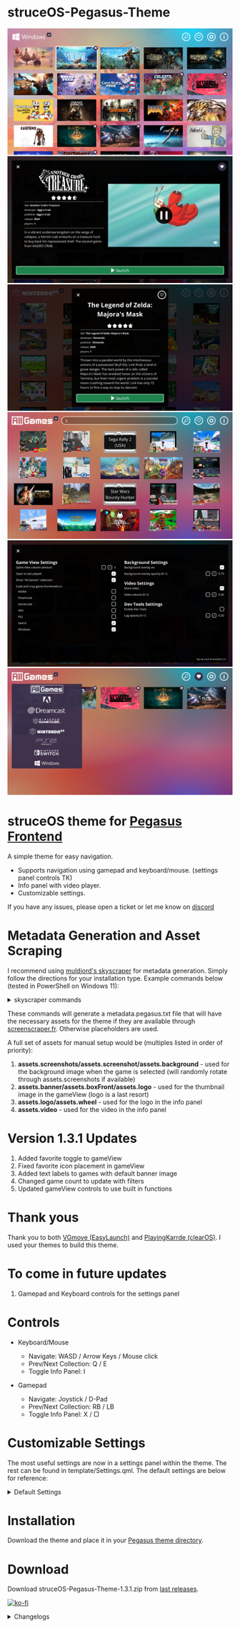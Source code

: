 # struceOS-Pegasus-Theme

![screenshot_1](.meta/screenshot_1.png)
![screenshot_2](.meta/screenshot_2.png)
![screenshot_3](.meta/screenshot_3.png)
![screenshot_4](.meta/screenshot_4.png)
![screenshot_5](.meta/screenshot_5.png)
![screenshot_6](.meta/screenshot_6.png)

# struceOS theme for [Pegasus Frontend](http://pegasus-frontend.org/)
A simple theme for easy navigation.

- Supports navigation using gamepad and keyboard/mouse. (settings panel controls TK)
- Info panel with video player.
- Customizable settings.

If you have any issues, please open a ticket or let me know on [discord](https://discord.gg/Pa92b2Q2pa)

# Metadata Generation and Asset Scraping
I recommend using [muldjord's skyscraper](https://github.com/muldjord/skyscraper) for metadata generation. Simply follow the directions for your installation type. Example commands below (tested in PowerShell on Windows 11):

<details>
    <summary>skyscraper commands</summary>
I setup my pegasus emulators as such:
    
    /Emulators
        /Dreamcast
        /Gamecube
        /Genesis
        /N64
        /PS2
            /_games
                (contains all roms)
            /_media
                (will store assets dowloaded by skyscraper)
            /_emulator
                (usually named the same as the emulator eg: _PCSX2)
        /Switch

config.ini and struceos-artwork.xml can be found in skyscraper-config or can be created manually

Add to config.ini: 

    [screenscraper]
    videos="true"

    [pegasus]
    videos="true"

struceos-artwork.xml:

    <?xml version="1.0" encoding="UTF-8"?>
    <artwork>
        <output type="screenshot" resource="screenshot"/>
        <output type="cover" resource="cover"/>
        <output type="wheel" resource="wheel"/>
        <output type="marquee" resource="marquee"/>
    </artwork>

Commands:

    Pull data:
    skyscraper -p {platform} -s {source} -i {path/to/roms} --region {eu, us, jp, wor} --refresh

    skyscraper -p ps2 -s screenscraper -i f:\Games\Emulators\PS2\_games --region us --refresh

    Output metadata.pegasus.txt:
    skyscraper -p {platform} -f pegasus -a {path/to/struceos-artwork.xml} -e "{path/to/emulator} {file.path}" -i {path/to/roms} -g {output/path/metadata.pegasus.txt} -o {output/path/assets}

    skyscraper -p ps2 -f pegasus -a "[REDACTED]\Local\pegasus-frontend\themes\struceOS-Pegasus-Theme-main\skyscraper-config\struceos-artwork.xml" -e "_PCSX2\pcsx2-qt.exe {file.path}" -i f:\Games\Emulators\PS2\_games -g f:\Games\Emulators\PS2 -o f:\Games\Emulators\PS2\_media

</details>

These commands will generate a metadata.pegasus.txt file that will have the necessary assets for the theme if they are available through [screenscraper.fr](https://www.screenscraper.fr/). Otherwise placeholders are used.

A full set of assets for manual setup would be (multiples listed in order of priority):
1. **assets.screenshots/assets.screenshot/assets.background** - used for the background image when the game is selected (will randomly rotate through assets.screenshots if available)
2. **assets.banner/assets.boxFront/assets.logo** - used for the thumbnail image in the gameView (logo is a last resort)
3. **assets.logo/assets.wheel** - used for the logo in the info panel
4. **assets.video** - used for the video in the info panel

# Version 1.3.1 Updates
1. Added favorite toggle to gameView
2. Fixed favorite icon placement in gameView
3. Added text labels to games with default banner image
4. Changed game count to update with filters
5. Updated gameView controls to use built in functions

# Thank yous
Thank you to both [VGmove (EasyLaunch)](https://github.com/VGmove/EasyLaunch) and [PlayingKarrde (clearOS)](https://github.com/PlayingKarrde/clearOS). I used your themes to build this theme.

# To come in future updates
1. Gamepad and Keyboard controls for the settings panel

# Controls
- Keyboard/Mouse
    - Navigate: WASD / Arrow Keys / Mouse click
    - Prev/Next Collection: Q / E
    - Toggle Info Panel: I 

- Gamepad
    - Navigate: Joystick / D-Pad
    - Prev/Next Collection: RB / LB
    - Toggle Info Panel: X / ▢

# Customizable Settings
The most useful settings are now in a settings panel within the theme. The rest can be found in template/Settings.qml. The default settings are below for reference:
<details>
    <summary>Default Settings</summary>

    property var colors: {
        "martinique" : "#392e4a",
        "green" : "#1ba39c",
        "border": Qt.rgba(1,1,1,0.6),
        "white": Qt.rgba(1,1,1,1),
        "black": Qt.rgba(0,0,0,1),
        "black90": Qt.rgba(0,0,0,0.90),
        "black75": Qt.rgba(0,0,0,0.75)
    }

    //Fonts
    property string fontFamilyRegular: 
        "assets/fonts/Open Sans/OpenSans-Regular.ttf"
    property string fontFamilyBold: 
        "assets/fonts/Open Sans/OpenSans-Bold.ttf"

    //gameView Settings
    property int columns:                                                   //Number of columns to display in gameView
        api.memory.get("struceOS_gameView_columns") != undefined ?
        api.memory.get("struceOS_gameView_columns") :
        4
    property int columnsMax: 10                                             //Maximum columns in gameView
    property int columnsMin: 3                                              //Minimum columns in gameView
    property var croppedThumbnails:                                         //Array of game.shortName--banner images will be scaled to fill
        api.memory.get("struceOS_gameView_croppedThumbnails") != undefined ? 
        api.memory.get("struceOS_gameView_croppedThumbnails") :
        []                                                     
    property bool lastPlayed:                                               //Open to last game played--otherwise opens to last selected
        api.memory.get("struceOS_gameView_lastPlayed") != undefined ? 
        api.memory.get("struceOS_gameView_lastPlayed") :
        true
    property bool allGames: 
    api.memory.get("struceOS_gameView_allGames") != undefined ?
    api.memory.get("struceOS_gameView_allGames") :
    true                                                                    //Turns on the All Games Category (Under Development)
                                                                            //currently doubles up if games are contained in two collections (windows/pc)
    property string defaultGameImage: "img/no_image.png"                    //Image source for default game image (will only look in assets)

    //Background Settings
    property bool bgOverlayOn:                                              //Apply an overlay to the background
        api.memory.get("struceOS_background_overlayOn") != undefined ?
        api.memory.get("struceOS_background_overlayOn") :
        true
    property real bgOverlayOpacity:                                         //Overlay opacity 
        api.memory.get("struceOS_background_overlayOpacity") != undefined ?
        api.memory.get("struceOS_background_overlayOpacity") :
        0.75
    property string bgOverlaySource: "img/bg-gradient.png"                  //Image source for the background overlay (will only look in assets)
    
    //Video Settings
    property bool videoMute:                                                //Mute video by default
        api.memory.get("struceOS_video_videoMute") != undefined ?
        api.memory.get("struceOS_video_videoMute") : 
        true
    property real videoVolume:                                              //Video volume
        api.memory.get("struceOS_video_volume") != undefined ?
        api.memory.get("struceOS_video_volume") :
        0.40

    //Search Settings
    property var firstWordIgnore: 
        ["the","the legend of", "the legend of zelda:", "lego"]             //Words to ignore at the beginning

    //DevTools
    property bool enableDevTools:                                           //Dispalys "console" and a button for testing purposes 
        api.memory.get("struceOS_dev_enableDevTools") != undefined ?
        api.memory.get("struceOS_dev_enableDevTools") :
        false
    property real consoleLogBackground:                                     //clog background opacity
        api.memory.get("struceOS_dev_log_opacity") != undefined ?
        api.memory.get("struceOS_dev_log_opacity") :
        0.5
    property string version: "1.3.0"                                        //struceOS version
    property bool working: false
</details>

# Installation
Download the theme and place it in your [Pegasus theme directory](http://pegasus-frontend.org/docs/user-guide/installing-themes/).

# Download
Download struceOS-Pegasus-Theme-1.3.1.zip from [last releases](https://github.com/strucep/struceOS-Pegasus-Theme/releases).

[![ko-fi](https://ko-fi.com/img/githubbutton_sm.svg)](https://ko-fi.com/I2I2ZB6VK)

<details>
    <summary>Changelogs</summary>

## 1.3.1

```
1. Added favorite toggle to gameView
2. Fixed favorite icon placement in gameView
3. Added text labels to games with default banner image
4. Changed game count to update with filters
5. Updated gameView controls to use built in functions
```

## 1.3.0

```
1. Updated collection logos
2. Simplified toggling panels
3. Fixed background images when searching
4. Changed audio files for UI sounds
5. Updated header layout and functions
6. Updated info panel layout and functions
```

## 1.2.1

```
1. Added All Games to the collection dropdown menu
2. Collection dropdown resizes to list length if shorter than the full window
3. Removed clog statements from testing
```

## 1.2.0

```
1. Added game count to collection title
2. Added collection dropdown menu
```

## 1.1.0

```
1. Split theme.qml into separate files for easier editing
2. Moved common functions to js
2. Updated header logic
3. Added Search functionality
4. Added an in app Settings panel
5. Added an All Games collection 
6. Fixed GoG and Steam collections
```

## 1.0.1

```
1. Fixed audio discrepancies in button presses
2. Fixed unused settings properties
3. Added additional settings to the customizable settings
```

## 1.0.0

```
1. Initial release.
```
</details>
